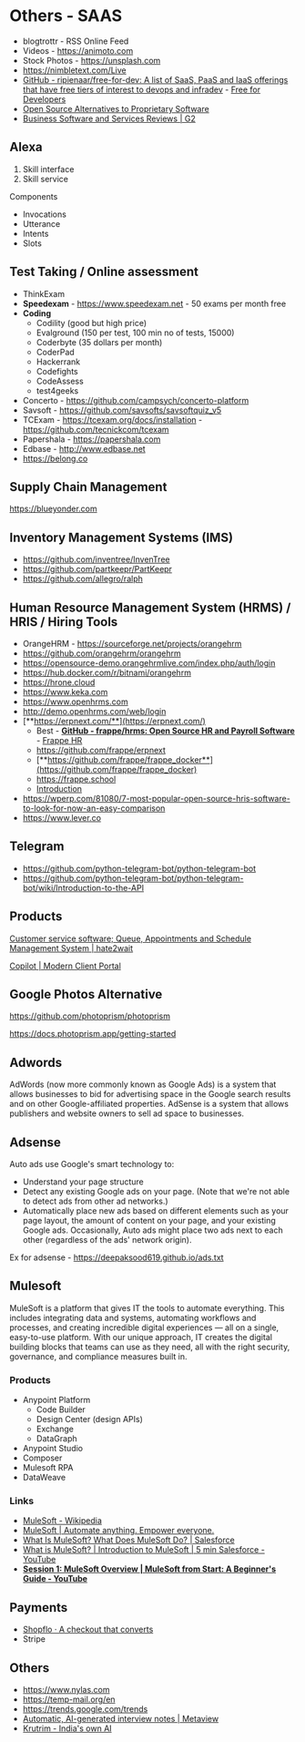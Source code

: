 # Others - SAAS

- blogtrottr - RSS Online Feed
- Videos - https://animoto.com
- Stock Photos - https://unsplash.com
- https://nimbletext.com/Live
- [GitHub - ripienaar/free-for-dev: A list of SaaS, PaaS and IaaS offerings that have free tiers of interest to devops and infradev](https://github.com/ripienaar/free-for-dev) - [Free for Developers](https://free-for.dev)
- [Open Source Alternatives to Proprietary Software](https://www.opensourcealternative.to/)
- [Business Software and Services Reviews | G2](https://www.g2.com/)

## Alexa

1. Skill interface
2. Skill service

Components

- Invocations
- Utterance
- Intents
- Slots

## Test Taking / Online assessment

- ThinkExam
- **Speedexam** - https://www.speedexam.net - 50 exams per month free
- **Coding**
    - Codility (good but high price)
    - Evalground (150 per test, 100 min no of tests, 15000)
    - Coderbyte (35 dollars per month)
    - CoderPad
    - Hackerrank
    - Codefights
    - CodeAssess
    - test4geeks
- Concerto - https://github.com/campsych/concerto-platform
- Savsoft - https://github.com/savsofts/savsoftquiz_v5
- TCExam - https://tcexam.org/docs/installation - https://github.com/tecnickcom/tcexam
- Papershala - https://papershala.com
- Edbase - http://www.edbase.net
- https://belong.co

## Supply Chain Management

https://blueyonder.com

## Inventory Management Systems (IMS)

- https://github.com/inventree/InvenTree
- https://github.com/partkeepr/PartKeepr
- https://github.com/allegro/ralph

## Human Resource Management System (HRMS) / HRIS / Hiring Tools

- OrangeHRM - https://sourceforge.net/projects/orangehrm
- https://github.com/orangehrm/orangehrm
- https://opensource-demo.orangehrmlive.com/index.php/auth/login
- https://hub.docker.com/r/bitnami/orangehrm
- https://hrone.cloud
- https://www.keka.com
- https://www.openhrms.com
- http://demo.openhrms.com/web/login
- [**https://erpnext.com/**](https://erpnext.com/)
   	- Best - **[GitHub - frappe/hrms: Open Source HR and Payroll Software](https://github.com/frappe/hrms)**
      		- [Frappe HR](https://frappe.io/hr)
   	- https://github.com/frappe/erpnext
   	- [**https://github.com/frappe/frappe_docker**](https://github.com/frappe/frappe_docker)
   	- https://frappe.school
   	- [Introduction](https://frappeframework.com/docs/user/en/guides/integration/rest_api)
- https://wperp.com/81080/7-most-popular-open-source-hris-software-to-look-for-now-an-easy-comparison
- https://www.lever.co

## Telegram

- https://github.com/python-telegram-bot/python-telegram-bot
- https://github.com/python-telegram-bot/python-telegram-bot/wiki/Introduction-to-the-API

## Products

[Customer service software; Queue, Appointments and Schedule Management System | hate2wait](https://hate2wait.io)

[Copilot | Modern Client Portal](https://www.copilot.com/)

## Google Photos Alternative

https://github.com/photoprism/photoprism

https://docs.photoprism.app/getting-started

## Adwords

AdWords (now more commonly known as Google Ads) is a system that allows businesses to bid for advertising space in the Google search results and on other Google-affiliated properties. AdSense is a system that allows publishers and website owners to sell ad space to businesses.

## Adsense

Auto ads use Google's smart technology to:

- Understand your page structure
- Detect any existing Google ads on your page. (Note that we're not able to detect ads from other ad networks.)
- Automatically place new ads based on different elements such as your page layout, the amount of content on your page, and your existing Google ads. Occasionally, Auto ads might place two ads next to each other (regardless of the ads' network origin).

Ex for adsense - https://deepaksood619.github.io/ads.txt

## Mulesoft

MuleSoft is a platform that gives IT the tools to automate everything. This includes integrating data and systems, automating workflows and processes, and creating incredible digital experiences — all on a single, easy-to-use platform. With our unique approach, IT creates the digital building blocks that teams can use as they need, all with the right security, governance, and compliance measures built in.

### Products

- Anypoint Platform
   	- Code Builder
   	- Design Center (design APIs)
   	- Exchange
   	- DataGraph
- Anypoint Studio
- Composer
- Mulesoft RPA
- DataWeave

### Links

- [MuleSoft - Wikipedia](https://en.wikipedia.org/wiki/MuleSoft)
- [MuleSoft | Automate anything. Empower everyone.](https://www.mulesoft.com/)
- [What Is MuleSoft? What Does MuleSoft Do? | Salesforce](https://www.salesforce.com/blog/what-is-mulesoft/)
- [What is MuleSoft? | Introduction to MuleSoft | 5 min Salesforce - YouTube](https://www.youtube.com/watch?v=0e3uvFkybrA)
- **[Session 1: MuleSoft Overview | MuleSoft from Start: A Beginner's Guide - YouTube](https://www.youtube.com/watch?v=I6BWPoD639A)**

## Payments

- [Shopflo · A checkout that converts](https://shopflo.com/)
- Stripe

## Others

- https://www.nylas.com
- https://temp-mail.org/en
- https://trends.google.com/trends
- [Automatic, AI-generated interview notes | Metaview](https://www.metaview.ai/)
- [Krutrim - India's own AI](https://cloud.olakrutrim.com/)
